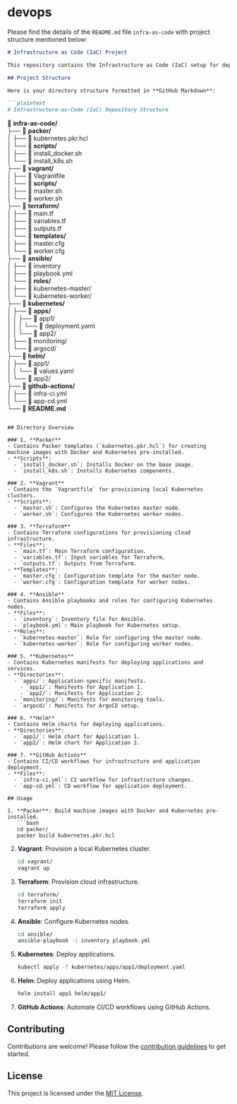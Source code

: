 # devops
Please find the details of the  `README.md` file `infra-as-code` with project structure mentioned below:

```markdown
# Infrastructure as Code (IaC) Project

This repository contains the Infrastructure as Code (IaC) setup for deploying and managing a Kubernetes cluster and associated applications. The project is organized into multiple directories, each focusing on a specific tool or technology.

## Project Structure

Here is your directory structure formatted in **GitHub Markdown**:  

```plaintext
# Infrastructure-as-Code (IaC) Repository Structure

```
📂 **infra-as-code/**  
├── 📂 **packer/**  
│   ├── 📄 kubernetes.pkr.hcl  
│   └── 📂 **scripts/**  
│       ├── 📄 install_docker.sh  
│       └── 📄 install_k8s.sh  
├── 📂 **vagrant/**  
│   ├── 📄 Vagrantfile  
│   └── 📂 **scripts/**  
│       ├── 📄 master.sh  
│       └── 📄 worker.sh  
├── 📂 **terraform/**  
│   ├── 📄 main.tf  
│   ├── 📄 variables.tf  
│   ├── 📄 outputs.tf  
│   └── 📂 **templates/**  
│       ├── 📄 master.cfg  
│       └── 📄 worker.cfg  
├── 📂 **ansible/**  
│   ├── 📄 inventory  
│   ├── 📄 playbook.yml  
│   └── 📂 **roles/**  
│       ├── 📂 kubernetes-master/  
│       └── 📂 kubernetes-worker/  
├── 📂 **kubernetes/**  
│   ├── 📂 **apps/**  
│   │   ├── 📂 app1/  
│   │   │   └── 📄 deployment.yaml  
│   │   └── 📂 app2/  
│   ├── 📂 monitoring/  
│   └── 📂 argocd/  
├── 📂 **helm/**  
│   ├── 📂 app1/  
│   │   └── 📄 values.yaml  
│   └── 📂 app2/  
├── 📂 **github-actions/**  
│   ├── 📄 infra-ci.yml  
│   └── 📄 app-cd.yml  
└── 📄 **README.md**  
```

## Directory Overview

### 1. **Packer**
- Contains Packer templates (`kubernetes.pkr.hcl`) for creating machine images with Docker and Kubernetes pre-installed.
- **Scripts**:
  - `install_docker.sh`: Installs Docker on the base image.
  - `install_k8s.sh`: Installs Kubernetes components.

### 2. **Vagrant**
- Contains the `Vagrantfile` for provisioning local Kubernetes clusters.
- **Scripts**:
  - `master.sh`: Configures the Kubernetes master node.
  - `worker.sh`: Configures the Kubernetes worker nodes.

### 3. **Terraform**
- Contains Terraform configurations for provisioning cloud infrastructure.
- **Files**:
  - `main.tf`: Main Terraform configuration.
  - `variables.tf`: Input variables for Terraform.
  - `outputs.tf`: Outputs from Terraform.
- **Templates**:
  - `master.cfg`: Configuration template for the master node.
  - `worker.cfg`: Configuration template for worker nodes.

### 4. **Ansible**
- Contains Ansible playbooks and roles for configuring Kubernetes nodes.
- **Files**:
  - `inventory`: Inventory file for Ansible.
  - `playbook.yml`: Main playbook for Kubernetes setup.
- **Roles**:
  - `kubernetes-master`: Role for configuring the master node.
  - `kubernetes-worker`: Role for configuring worker nodes.

### 5. **Kubernetes**
- Contains Kubernetes manifests for deploying applications and services.
- **Directories**:
  - `apps/`: Application-specific manifests.
    - `app1/`: Manifests for Application 1.
    - `app2/`: Manifests for Application 2.
  - `monitoring/`: Manifests for monitoring tools.
  - `argocd/`: Manifests for ArgoCD setup.

### 6. **Helm**
- Contains Helm charts for deploying applications.
- **Directories**:
  - `app1/`: Helm chart for Application 1.
  - `app2/`: Helm chart for Application 2.

### 7. **GitHub Actions**
- Contains CI/CD workflows for infrastructure and application deployment.
- **Files**:
  - `infra-ci.yml`: CI workflow for infrastructure changes.
  - `app-cd.yml`: CD workflow for application deployment.

## Usage

1. **Packer**: Build machine images with Docker and Kubernetes pre-installed.
   ```bash
   cd packer/
   packer build kubernetes.pkr.hcl
   ```

2. **Vagrant**: Provision a local Kubernetes cluster.
   ```bash
   cd vagrant/
   vagrant up
   ```

3. **Terraform**: Provision cloud infrastructure.
   ```bash
   cd terraform/
   terraform init
   terraform apply
   ```

4. **Ansible**: Configure Kubernetes nodes.
   ```bash
   cd ansible/
   ansible-playbook -i inventory playbook.yml
   ```

5. **Kubernetes**: Deploy applications.
   ```bash
   kubectl apply -f kubernetes/apps/app1/deployment.yaml
   ```

6. **Helm**: Deploy applications using Helm.
   ```bash
   helm install app1 helm/app1/
   ```

7. **GitHub Actions**: Automate CI/CD workflows using GitHub Actions.

## Contributing

Contributions are welcome! Please follow the [contribution guidelines](CONTRIBUTING.md) to get started.

## License

This project is licensed under the [MIT License](LICENSE).
```
